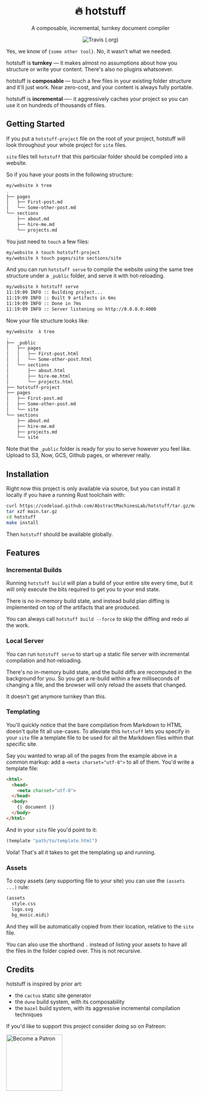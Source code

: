 <h1 align="center"> 🔥 hotstuff </h1>

<p align="center"> A composable, incremental, turnkey document compiler </p>

<div align="center">
  <img alt="Travis (.org)" src="https://img.shields.io/travis/AbstractMachinesLab/hotstuff?style=flat-square">
</div>

Yes, we know of `{some other tool}`. No, it wasn't what we needed.

hotstuff is **turnkey** &mdash; it makes almost no assumptions about how
you structure or write your content. There's also no plugins whatsoever.

hotstuff is **composable** &mdash; touch a few files in your existing folder
structure and it'll just work. Near zero-cost, and your content is always fully
portable.

hotstuff is **incremental** &mdash;- it aggressively caches your project so you
can use it on hundreds of thousands of files.

## Getting Started

If you put a `hotstuff-project` file on the root of your project, hotstuff will
look throughout your whole project for `site` files.

`site` files tell `hotstuff` that this particular folder should be compiled
into a website.

So if you have your posts in the following structure:

```sh
my/website λ tree
.
├── pages
│   ├── First-post.md
│   └── Some-other-post.md
└── sections
    ├── about.md
    ├── hire-me.md
    └── projects.md
```

You just need to `touch` a few files:

```sh
my/website λ touch hotstuff-project
my/website λ touch pages/site sections/site
```

And you can run `hotstuff serve` to compile the website using the same tree
structure under a `_public` folder, and serve it with hot-reloading.

```sh
my/website λ hotstuff serve
11:19:09 INFO :: Building project...
11:19:09 INFO :: Built 9 artifacts in 6ms
11:19:09 INFO :: Done in 7ms
11:19:09 INFO :: Server listening on http://0.0.0.0:4000
```

Now your file structure looks like:

```sh
my/website  λ tree
.
├── _public
│   ├── pages
│   │   ├── First-post.html
│   │   └── Some-other-post.html
│   └── sections
│       ├── about.html
│       ├── hire-me.html
│       └── projects.html
├── hotstuff-project
├── pages
│   ├── First-post.md
│   ├── Some-other-post.md
│   └── site
└── sections
    ├── about.md
    ├── hire-me.md
    ├── projects.md
    └── site
```

Note that the `_public` folder is ready for you to serve however you feel like.
Upload to S3, Now, GCS, Github pages, or wherever really.

## Installation

Right now this project is only available via source, but you can install it
locally if you have a running Rust toolchain with:

```sh
curl https://codeload.github.com/AbstractMachinesLab/hotstuff/tar.gz/main > hotstuff.tar.gz
tar xzf main.tar.gz
cd hotstuff
make install
```

Then `hotstuff` should be available globally.

## Features

### Incremental Builds

Running `hotstuff build` will plan a build of your entire site every time, but
it will only execute the bits required to get you to your end state.

There is no in-memory build state, and instead build plan diffing is implemented
on top of the artifacts that are produced.

You can always call `hotstuff build --force` to skip the diffing and redo al
the work.

### Local Server

You can run `hotstuff serve` to start up a static file server with incremental
compilation and hot-reloading.

There's no in-memory build state, and the build diffs are recomputed in the
background for you. So you get a re-build within a few milliseconds of changing
a file, and the browser will only reload the assets that changed.

It doesn't get anymore turnkey than this.

### Templating

You'll quickly notice that the bare compilation from Markdown to HTML doesn't
quite fit all use-cases. To alleviate this `hotstuff` lets you specify in your
`site` file a template file to be used for all the Markdown files within that
specific site.

Say you wanted to wrap all of the pages from the example above in a common
markup: add a `<meta charset="utf-8">` to all of them. You'd write a template
file:

```html
<html>
  <head>
    <meta charset="utf-8">
  </head>
  <body>
    {| document |}
  </body>
</html>
```

And in your `site` file you'd point to it:

```lisp
(template "path/to/template.html")
```

Voila! That's all it takes to get the templating up and running.

### Assets

To copy assets (any supporting file to your site) you can use the `(assets
...)` rule:

```lisp
(assets
  style.css
  logo.svg
  bg_music.midi)
```

And they will be automatically copied from their location, relative to the
`site` file.

You can also use the shorthand `.` instead of listing your assets to have all
the files in the folder copied over. This is not recursive.

## Credits

hotstuff is inspired by prior art:

* the `cactus` static site generator
* the `dune` build system, with its composability
* the `bazel` build system, with its aggressive incremental compilation
  techniques

If you'd like to support this project consider doing so on Patreon:

<a href="https://www.patreon.com/AbstractMachines">
<img alt="Become a Patron" src="https://c5.patreon.com/external/logo/become_a_patron_button.png" width="150px" />
</a>
